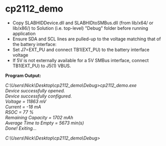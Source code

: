 cp2112_demo
===========
* Copy SLABHIDDevice.dll and SLABHIDtoSMBus.dll (from lib/x64/ or lib/x86/) to Solution (i.e. top-level) "Debug" folder before running application
* Ensure SDA and SCL lines are pulled-up to the voltage matching that of the battery interface:  
 * Set J7=EXT_PU and connect TB1(EXT_PU) to the battery interface voltage  
 * If 5V is not externally available for a 5V SMBus interface, connect TB1(EXT_PU) to J5(1) VBUS.

**Program Output:**  

*C:\Users\Nick\Desktop\cp2112_demo\Debug>cp2112_demo.exe*  
*Device successfully opened.*  
*Device successfully configured.*  
*Voltage = 11863 mV*  
*Current = -18 mA*  
*RSOC = 77 %*  
*Remaining Capacity = 1702 mAh*  
*Average Time to Empty = 5673 min(s)*  
*Done! Exiting...*  

*C:\Users\Nick\Desktop\cp2112_demo\Debug>*
